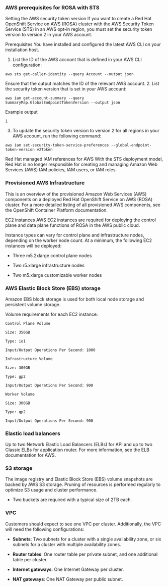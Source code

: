 ### AWS prerequisites for ROSA with STS

Setting the AWS security token version
If you want to create a Red Hat OpenShift Service on AWS (ROSA) cluster with the AWS Security Token Service (STS) in an AWS opt-in region, you must set the security token version to version 2 in your AWS account.

Prerequisites
You have installed and configured the latest AWS CLI on your installation host.
1. List the ID of the AWS account that is defined in your AWS CLI configuration:
```
aws sts get-caller-identity --query Account --output json
```
Ensure that the output matches the ID of the relevant AWS account.
2. List the security token version that is set in your AWS account:
```
aws iam get-account-summary --query SummaryMap.GlobalEndpointTokenVersion --output json
```
Example output
```
1
```
3. To update the security token version to version 2 for all regions in your AWS account, run the following command:
```
aws iam set-security-token-service-preferences --global-endpoint-token-version v2Token
```
Red Hat managed IAM references for AWS
With the STS deployment model, Red Hat is no longer responsible for creating and managing Amazon Web Services (AWS) IAM policies, IAM users, or IAM roles.

### Provisioned AWS Infrastructure
This is an overview of the provisioned Amazon Web Services (AWS) components on a deployed Red Hat OpenShift Service on AWS (ROSA) cluster. For a more detailed listing of all provisioned AWS components, see the OpenShift Container Platform documentation.

EC2 instances
AWS EC2 instances are required for deploying the control plane and data plane functions of ROSA in the AWS public cloud.

Instance types can vary for control plane and infrastructure nodes, depending on the worker node count. At a minimum, the following EC2 instances will be deployed:

 - Three m5.2xlarge control plane nodes

 - Two r5.xlarge infrastructure nodes

 - Two m5.xlarge customizable worker nodes

### AWS Elastic Block Store (EBS) storage
Amazon EBS block storage is used for both local node storage and persistent volume storage.

  Volume requirements for each EC2 instance:

    Control Plane Volume

    Size: 350GB

    Type: io1

    Input/Output Operations Per Second: 1000

    Infrastructure Volume

    Size: 300GB

    Type: gp2

    Input/Output Operations Per Second: 900

    Worker Volume

    Size: 300GB

    Type: gp2

    Input/Output Operations Per Second: 900

### Elastic load balancers
Up to two Network Elastic Load Balancers (ELBs) for API and up to two Classic ELBs for application router. For more information, see the ELB documentation for AWS.

### S3 storage
The image registry and Elastic Block Store (EBS) volume snapshots are backed by AWS S3 storage. Pruning of resources is performed regularly to optimize S3 usage and cluster performance.

  - Two buckets are required with a typical size of 2TB each.

### VPC
Customers should expect to see one VPC per cluster. Additionally, the VPC will need the following configurations:

 - **Subnets**: Two subnets for a cluster with a single availability zone, or six subnets for a cluster with multiple availability zones.

 - **Router tables**: One router table per private subnet, and one additional table per cluster.

 - **Internet gateways**: One Internet Gateway per cluster.

 - **NAT gateways**: One NAT Gateway per public subnet.


